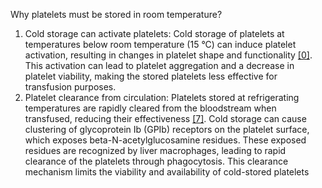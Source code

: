 Why platelets must be stored in room temperature?
1. Cold storage can activate platelets: Cold storage of platelets at temperatures below room temperature (15 °C) can induce platelet activation, resulting in changes in platelet shape and functionality [[0]](https://www.ncbi.nlm.nih.gov/pmc/articles/PMC2897204/). This activation can lead to platelet aggregation and a decrease in platelet viability, making the stored platelets less effective for transfusion purposes.
2. Platelet clearance from circulation: Platelets stored at refrigerating temperatures are rapidly cleared from the bloodstream when transfused, reducing their effectiveness [[7]](https://pubmed.ncbi.nlm.nih.gov/16232387/). Cold storage can cause clustering of glycoprotein Ib (GPIb) receptors on the platelet surface, which exposes beta-N-acetylglucosamine residues. These exposed residues are recognized by liver macrophages, leading to rapid clearance of the platelets through phagocytosis. This clearance mechanism limits the viability and availability of cold-stored platelets